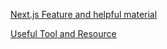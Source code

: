 [Next.js Feature and helpful material](https://github.com/kim-hyunjin/hello-nextjs/blob/main/discover-coffee-stores/notes/helpful_material.md)

[Useful Tool and Resource](https://github.com/kim-hyunjin/hello-nextjs/blob/main/discover-coffee-stores/notes/useful_resource.md)

